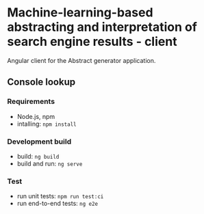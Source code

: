 # Machine-learning-based abstracting and interpretation of search engine results - client
Angular client for the Abstract generator application.

## Console lookup

### Requirements
 - Node.js, npm
 - intalling: `npm install`

### Development build
 - build: `ng build`
 - build and run: `ng serve`

### Test
 - run unit tests: `npm run test:ci`
 - run end-to-end tests: `ng e2e`
 